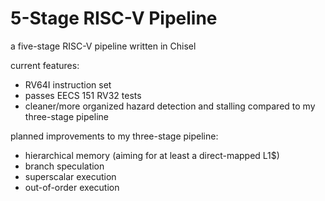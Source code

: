 # 5-Stage RISC-V Pipeline

a five-stage RISC-V pipeline written in Chisel

current features: 
- RV64I instruction set
- passes EECS 151 RV32 tests
- cleaner/more organized hazard detection and stalling compared to my three-stage pipeline


planned improvements to my three-stage pipeline:
- hierarchical memory (aiming for at least a direct-mapped L1$)
- branch speculation
- superscalar execution
- out-of-order execution
